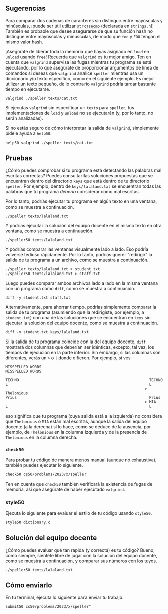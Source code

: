 Sugerencias
-------

Para comparar dos cadenas de caracteres sin distinguir entre mayúsculas y minúsculas, ¡puede ser útil utilizar [`strcasecmp`](https://man.cs50.io/3/strcasecmp) (declarada en `strings.h`)! También es probable que desee asegurarse de que su función hash no distingue entre mayúsculas y minúsculas, de modo que `foo` y `FOO` tengan el mismo valor hash.

¡Asegúrate de liberar toda la memoria que hayas asignado en `load` en `unload` usando `free`! Recuerda que `valgrind` es tu mejor amigo. Ten en cuenta que `valgrind` supervisa las fugas mientras tu programa se está ejecutando, por lo que asegúrate de proporcionar argumentos de línea de comandos si deseas que `valgrind` analice `speller` mientras usa un diccionario y/o texto específico, como en el siguiente ejemplo. Es mejor utilizar un texto pequeño, de lo contrario `valgrind` podría tardar bastante tiempo en ejecutarse.

    valgrind ./speller texts/cat.txt
    

Si ejecutas `valgrind` sin especificar un `texto` para `speller`, tus implementaciones de `load` y `unload` no se ejecutarán (y, por lo tanto, no serán analizadas).

Si no estás seguro de cómo interpretar la salida de `valgrind`, simplemente pídele ayuda a `help50`:

    help50 valgrind ./speller texts/cat.txt
    

Pruebas
-------

¿Cómo puedes comprobar si tu programa está detectando las palabras mal escritas correctas? Puedes consultar las soluciones propuestas que se encuentran dentro del directorio `keys` que está dentro de tu directorio `speller`. Por ejemplo, dentro de `keys/lalaland.txt` se encuentran todas las palabras que tu programa _debería_ considerar como mal escritas.

Por lo tanto, podrías ejecutar tu programa en algún texto en una ventana, como se muestra a continuación.

    ./speller texts/lalaland.txt
    

Y podrías ejecutar la solución del equipo docente en el mismo texto en otra ventana, como se muestra a continuación.

    ./speller50 texts/lalaland.txt
    

Y podrías comparar las ventanas visualmente lado a lado. Eso podría volverse tedioso rápidamente. Por lo tanto, podrías querer "redirigir" la salida de tu programa a un archivo, como se muestra a continuación.

    ./speller texts/lalaland.txt > student.txt
    ./speller50 texts/lalaland.txt > staff.txt
    

Luego puedes comparar ambos archivos lado a lado en la misma ventana con un programa como `diff`, como se muestra a continuación.

    diff -y student.txt staff.txt
    

Alternativamente, para ahorrar tiempo, podrías simplemente comparar la salida de tu programa (asumiendo que la redirigiste, por ejemplo, a `student.txt`) con una de las soluciones que se encuentran en `keys` sin ejecutar la solución del equipo docente, como se muestra a continuación.

    diff -y student.txt keys/lalaland.txt
    

Si la salida de tu programa coincide con la del equipo docente, `diff` mostrará dos columnas que deberían ser idénticas, excepto, tal vez, los tiempos de ejecución en la parte inferior. Sin embargo, si las columnas son diferentes, verás un `>` o `|` donde difieren. Por ejemplo, si ves

    MISSPELLED WORDS                                                MISSPELLED WORDS
    
    TECHNO                                                          TECHNO
    L                                                               L
                                                                  > Thelonious
    Prius                                                           Prius
                                                                  > MIA
    L                                                               L
    

eso significa que tu programa (cuya salida está a la izquierda) no considera que `Thelonious` o `MIA` están mal escritas, aunque la salida del equipo docente (a la derecha) sí lo hace, como se deduce de la ausencia, por ejemplo, de `Thelonious` en la columna izquierda y de la presencia de `Thelonious` en la columna derecha.

### `check50`

Para probar tu código de manera menos manual (aunque no exhaustiva), también puedes ejecutar lo siguiente.

    check50 cs50/problems/2023/x/speller
    

Ten en cuenta que `check50` también verificará la existencia de fugas de memoria, así que asegúrate de haber ejecutado `valgrind`.

### style50

Ejecuta lo siguiente para evaluar el estilo de tu código usando `style50`.

    style50 dictionary.c
    

Solución del equipo docente
--------------------------

¿Cómo puedes evaluar qué tan rápida (y correcta) es tu código? Bueno, como siempre, siéntete libre de jugar con la solución del equipo docente, como se muestra a continuación, y comparar sus números con los tuyos.

    ./speller50 texts/lalaland.txt
    

Cómo enviarlo
-------------

En tu terminal, ejecuta lo siguiente para enviar tu trabajo.

    submit50 cs50/problems/2023/x/speller"